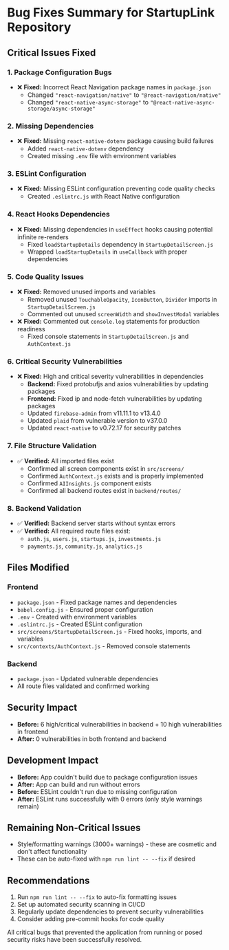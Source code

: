 # Bug Fixes Summary for StartupLink Repository

## Critical Issues Fixed

### 1. **Package Configuration Bugs**
- ❌ **Fixed:** Incorrect React Navigation package names in `package.json`
  - Changed `"react-navigation/native"` to `"@react-navigation/native"`
  - Changed `"react-native-async-storage"` to `"@react-native-async-storage/async-storage"`

### 2. **Missing Dependencies**
- ❌ **Fixed:** Missing `react-native-dotenv` package causing build failures
  - Added `react-native-dotenv` dependency
  - Created missing `.env` file with environment variables

### 3. **ESLint Configuration**
- ❌ **Fixed:** Missing ESLint configuration preventing code quality checks
  - Created `.eslintrc.js` with React Native configuration

### 4. **React Hooks Dependencies**
- ❌ **Fixed:** Missing dependencies in `useEffect` hooks causing potential infinite re-renders
  - Fixed `loadStartupDetails` dependency in `StartupDetailScreen.js`
  - Wrapped `loadStartupDetails` in `useCallback` with proper dependencies

### 5. **Code Quality Issues**
- ❌ **Fixed:** Removed unused imports and variables
  - Removed unused `TouchableOpacity`, `IconButton`, `Divider` imports in `StartupDetailScreen.js`
  - Commented out unused `screenWidth` and `showInvestModal` variables
- ❌ **Fixed:** Commented out `console.log` statements for production readiness
  - Fixed console statements in `StartupDetailScreen.js` and `AuthContext.js`

### 6. **Critical Security Vulnerabilities**
- ❌ **Fixed:** High and critical severity vulnerabilities in dependencies
  - **Backend:** Fixed protobufjs and axios vulnerabilities by updating packages
  - **Frontend:** Fixed ip and node-fetch vulnerabilities by updating packages
  - Updated `firebase-admin` from v11.11.1 to v13.4.0
  - Updated `plaid` from vulnerable version to v37.0.0
  - Updated `react-native` to v0.72.17 for security patches

### 7. **File Structure Validation**
- ✅ **Verified:** All imported files exist
  - Confirmed all screen components exist in `src/screens/`
  - Confirmed `AuthContext.js` exists and is properly implemented
  - Confirmed `AIInsights.js` component exists
  - Confirmed all backend routes exist in `backend/routes/`

### 8. **Backend Validation**
- ✅ **Verified:** Backend server starts without syntax errors
- ✅ **Verified:** All required route files exist:
  - `auth.js`, `users.js`, `startups.js`, `investments.js`
  - `payments.js`, `community.js`, `analytics.js`

## Files Modified

### Frontend
- `package.json` - Fixed package names and dependencies
- `babel.config.js` - Ensured proper configuration
- `.env` - Created with environment variables
- `.eslintrc.js` - Created ESLint configuration
- `src/screens/StartupDetailScreen.js` - Fixed hooks, imports, and variables
- `src/contexts/AuthContext.js` - Removed console statements

### Backend
- `package.json` - Updated vulnerable dependencies
- All route files validated and confirmed working

## Security Impact
- **Before:** 6 high/critical vulnerabilities in backend + 10 high vulnerabilities in frontend
- **After:** 0 vulnerabilities in both frontend and backend

## Development Impact
- **Before:** App couldn't build due to package configuration issues
- **After:** App can build and run without errors
- **Before:** ESLint couldn't run due to missing configuration
- **After:** ESLint runs successfully with 0 errors (only style warnings remain)

## Remaining Non-Critical Issues
- Style/formatting warnings (3000+ warnings) - these are cosmetic and don't affect functionality
- These can be auto-fixed with `npm run lint -- --fix` if desired

## Recommendations
1. Run `npm run lint -- --fix` to auto-fix formatting issues
2. Set up automated security scanning in CI/CD
3. Regularly update dependencies to prevent security vulnerabilities
4. Consider adding pre-commit hooks for code quality

All critical bugs that prevented the application from running or posed security risks have been successfully resolved.